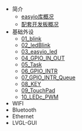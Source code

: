 * 简介
    * [easyio库概况](md/easyio_lib.md)
    * [配套开发板概况](md/esp32_iot_kit.md)
* 基础外设
    * [01_blink](md/01_blink.md)
    * [02_ledBlink](md/02_ledBlink.md)
    * [03_easyio_led](md/03_easyio_led.md)
    * [04_GPIO_IN_OUT](md/04_GPIO_IN_OUT.md)
    * [05_Task](md/05_Task.md)
    * [06_GPIO_INTR](md/06_GPIO_INTR.md)
    * [07_GPIO_INTR_Queue](md/07_GPIO_INTR_Queue.md)
    * [08_KEY](md/08_KEY.md)
    * [09_TouchPad](md/09_TouchPad.md)
    * [10_LEDc_PWM](md/10_LEDc_PWM.md)
* WIFI
* Bluetooth
* Ethernet
* LVGL-GUI
